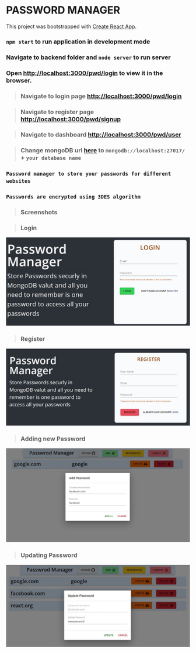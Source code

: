 # PASSWORD MANAGER

This project was bootstrapped with [Create React App](https://github.com/facebook/create-react-app).

### `npm start` to run application in development mode

### Navigate to backend folder and ` node server ` to run server

### Open [http://localhost:3000/pwd/login](http://localhost:3000/pwd/login) to view it in the browser.

> ### Navigate to login page [http://localhost:3000/pwd/login](http://localhost:3000/pwd/login)

> ### Navigate to register page [http://localhost:3000/pwd/signup](http://localhost:3000/pwd/signup)

> ### Navigate to dashboard [http://localhost:3000/pwd/user](http://localhost:3000/pwd/user)

> ### Change mongoDB url [here](https://github.com/NaveenKumarReddyK/password-manager/blob/b6452283e75d28af35b9a4922771f3f01b17963a/Backend/Server.js#L21) to ` mongodb://localhost:27017/ ` + ` your database name `


### ` Password manager to store your passwords for different websites `
### ` Passwords are encrypted using 3DES algorithm ` 

> ### Screenshots

> ### Login
![Login page](https://github.com/NaveenKumarReddyK/password-manager/blob/master/Screenshots/Login%20Page.jpg)

> ### Register
![Register page](https://github.com/NaveenKumarReddyK/password-manager/blob/master/Screenshots/Register%20Page.jpg)

> ### Adding new Password
![Adding new Password](https://github.com/NaveenKumarReddyK/password-manager/blob/master/Screenshots/Adding%20New%20Password.jpg)

> ### Updating Password
![Updating Password](https://github.com/NaveenKumarReddyK/password-manager/blob/master/Screenshots/updating%20password.jpg)